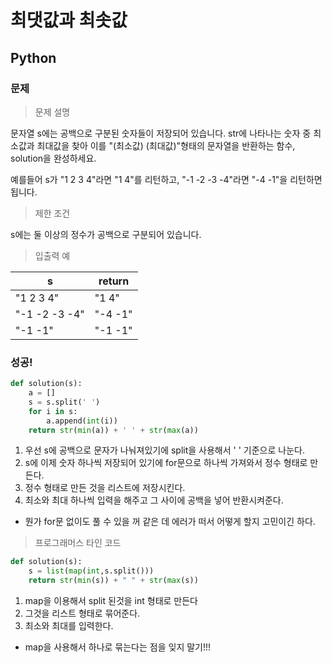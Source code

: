 # 최댓값과 최솟값
## Python
### 문제
> 문제 설명

문자열 s에는 공백으로 구분된 숫자들이 저장되어 있습니다. str에 나타나는 숫자 중 최소값과 최대값을 찾아 이를 "(최소값) (최대값)"형태의 문자열을 반환하는 함수, solution을 완성하세요.

예를들어 s가 "1 2 3 4"라면 "1 4"를 리턴하고, "-1 -2 -3 -4"라면 "-4 -1"을 리턴하면 됩니다.

> 제한 조건

s에는 둘 이상의 정수가 공백으로 구분되어 있습니다.

> 입출력 예

|s	|return
|----|----
|"1 2 3 4"|	"1 4"
|"-1 -2 -3 -4"|	"-4 -1"
|"-1 -1"|	"-1 -1"

### 성공!
```python
def solution(s):
    a = []
    s = s.split(' ')
    for i in s:
        a.append(int(i))
    return str(min(a)) + ' ' + str(max(a))
```
1. 우선 s에 공백으로 문자가 나눠져있기에 split을 사용해서 ' ' 기준으로 나눈다.
2. s에 이제 숫자 하나씩 저장되어 있기에 for문으로 하나씩 가져와서 정수 형태로 만든다.
3. 정수 형태로 만든 것을 리스트에 저장시킨다.
4. 최소와 최대 하나씩 입력을 해주고 그 사이에 공백을 넣어 반환시켜준다.

- 뭔가 for문 없이도 풀 수 있을 꺼 같은 데 에러가 떠서 어떻게 할지 고민이긴 하다.

> 프로그래머스 타인 코드
```python
def solution(s):
    s = list(map(int,s.split()))
    return str(min(s)) + " " + str(max(s))
```
1. map을 이용해서 split 된것을 int 형태로 만든다
2. 그것을 리스트 형태로 묶어준다.
3. 최소와 최대를 입력한다.

- map을 사용해서 하나로 묶는다는 점을 잊지 말기!!!
